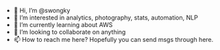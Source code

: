 - 👋 Hi, I’m @swongky
- 👀 I’m interested in analytics, photography, stats, automation, NLP
- 🌱 I’m currently learning about AWS
- 💞️ I’m looking to collaborate on anything
- 📫 How to reach me here? Hopefully you can send msgs through here.

<!---
swongky/swongky is a ✨ special ✨ repository because its `README.md` (this file) appears on your GitHub profile.
You can click the Preview link to take a look at your changes.
--->
